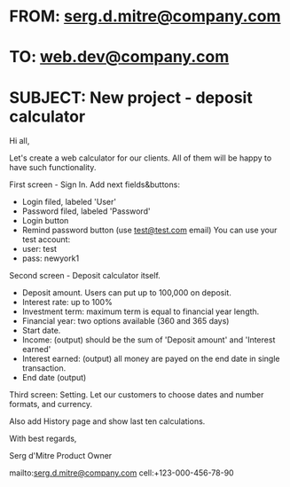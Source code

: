 # FROM: serg.d.mitre@company.com
# TO: web.dev@company.com
# SUBJECT: New project - deposit calculator

Hi all,

Let's create a web calculator for our clients. All of them will be happy to have such functionality.

First screen - Sign In. Add next fields&buttons:
 * Login filed, labeled 'User'
 * Password filed, labeled 'Password'
 * Login button
 * Remind password button (use test@test.com email)
You can use your test account:
 * user: test
 * pass: newyork1

Second screen - Deposit calculator itself.
 * Deposit amount. Users can put up to 100,000 on deposit.
 * Interest rate: up to 100%
 * Investment term: maximum term is equal to financial year length.
 * Financial year: two options available (360 and 365 days)
 * Start date.
 * Income: (output) should be the sum of 'Deposit amount' and 'Interest earned'
 * Interest earned: (output) all money are payed on the end date in single transaction.
 * End date (output)

Third screen: Setting.
Let our customers to choose dates and number formats, and currency.

Also add History page and show last ten calculations.

With best regards,

Serg d'Mitre
Product Owner

mailto:serg.d.mitre@company.com
cell:+123-000-456-78-90
